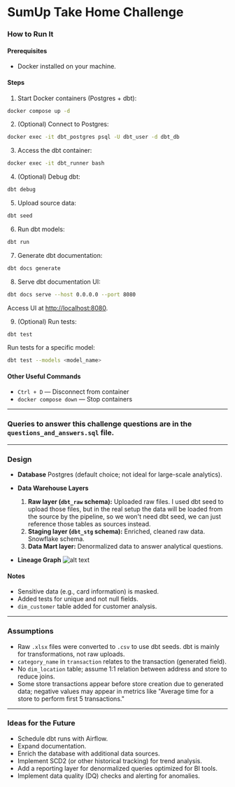 # SumUp Take Home Challenge

### How to Run It

#### Prerequisites

- Docker installed on your machine.

#### Steps

1. Start Docker containers (Postgres + dbt):

```bash
docker compose up -d
```

2. (Optional) Connect to Postgres:

```bash
docker exec -it dbt_postgres psql -U dbt_user -d dbt_db
```

3. Access the dbt container:

```bash
docker exec -it dbt_runner bash
```

4. (Optional) Debug dbt:

```bash
dbt debug
```

5. Upload source data:

```bash
dbt seed
```

6. Run dbt models:

```bash
dbt run
```

7. Generate dbt documentation:

```bash
dbt docs generate
```

8. Serve dbt documentation UI:

```bash
dbt docs serve --host 0.0.0.0 --port 8080
```

Access UI at [http://localhost:8080](http://localhost:8080).

9. (Optional) Run tests:

```bash
dbt test
```

Run tests for a specific model:

```bash
dbt test --models <model_name>
```

#### Other Useful Commands

- `Ctrl + D` — Disconnect from container
- `docker compose down` — Stop containers

---

### Queries to answer this challenge questions are in the `questions_and_answers.sql` file.

---

### Design

- **Database**
  Postgres (default choice; not ideal for large-scale analytics).

- **Data Warehouse Layers**

  1. **Raw layer (`dbt_raw` schema):** Uploaded raw files. I used dbt seed to upload those files, but in the real setup the data will be loaded from the source by the pipeline, so we won't need dbt seed, we can just reference those tables as sources instead.
  2. **Staging layer (`dbt_stg` schema):** Enriched, cleaned raw data. Snowflake schema.
  3. **Data Mart layer:** Denormalized data to answer analytical questions.

- **Lineage Graph**
  ![alt text](image.png)

#### Notes

- Sensitive data (e.g., card information) is masked.
- Added tests for unique and not null fields.
- `dim_customer` table added for customer analysis.

---

### Assumptions

- Raw `.xlsx` files were converted to `.csv` to use dbt seeds. dbt is mainly for transformations, not raw uploads.
- `category_name` in `transaction` relates to the transaction (generated field).
- No `dim_location` table; assume 1:1 relation between address and store to reduce joins.
- Some store transactions appear before store creation due to generated data; negative values may appear in metrics like "Average time for a store to perform first 5 transactions."

---

### Ideas for the Future

- Schedule dbt runs with Airflow.
- Expand documentation.
- Enrich the database with additional data sources.
- Implement SCD2 (or other historical tracking) for trend analysis.
- Add a reporting layer for denormalized queries optimized for BI tools.
- Implement data quality (DQ) checks and alerting for anomalies.
